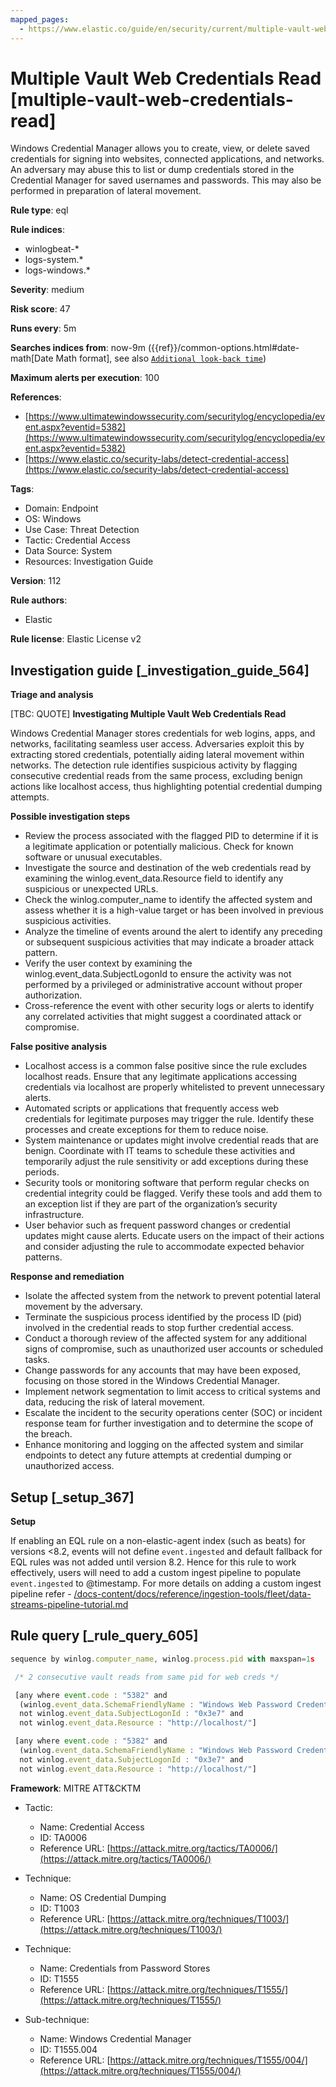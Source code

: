```yaml
---
mapped_pages:
  - https://www.elastic.co/guide/en/security/current/multiple-vault-web-credentials-read.html
---
```


# Multiple Vault Web Credentials Read [multiple-vault-web-credentials-read]

Windows Credential Manager allows you to create, view, or delete saved credentials for signing into websites, connected applications, and networks. An adversary may abuse this to list or dump credentials stored in the Credential Manager for saved usernames and passwords. This may also be performed in preparation of lateral movement.

**Rule type**: eql

**Rule indices**:

* winlogbeat-*
* logs-system.*
* logs-windows.*

**Severity**: medium

**Risk score**: 47

**Runs every**: 5m

**Searches indices from**: now-9m ({{ref}}/common-options.html#date-math[Date Math format], see also [`Additional look-back time`](docs-content://solutions/security/detect-and-alert/create-detection-rule.md#rule-schedule))

**Maximum alerts per execution**: 100

**References**:

* [https://www.ultimatewindowssecurity.com/securitylog/encyclopedia/event.aspx?eventid=5382](https://www.ultimatewindowssecurity.com/securitylog/encyclopedia/event.aspx?eventid=5382)
* [https://www.elastic.co/security-labs/detect-credential-access](https://www.elastic.co/security-labs/detect-credential-access)

**Tags**:

* Domain: Endpoint
* OS: Windows
* Use Case: Threat Detection
* Tactic: Credential Access
* Data Source: System
* Resources: Investigation Guide

**Version**: 112

**Rule authors**:

* Elastic

**Rule license**: Elastic License v2

## Investigation guide [_investigation_guide_564]

**Triage and analysis**

[TBC: QUOTE]
**Investigating Multiple Vault Web Credentials Read**

Windows Credential Manager stores credentials for web logins, apps, and networks, facilitating seamless user access. Adversaries exploit this by extracting stored credentials, potentially aiding lateral movement within networks. The detection rule identifies suspicious activity by flagging consecutive credential reads from the same process, excluding benign actions like localhost access, thus highlighting potential credential dumping attempts.

**Possible investigation steps**

* Review the process associated with the flagged PID to determine if it is a legitimate application or potentially malicious. Check for known software or unusual executables.
* Investigate the source and destination of the web credentials read by examining the winlog.event_data.Resource field to identify any suspicious or unexpected URLs.
* Check the winlog.computer_name to identify the affected system and assess whether it is a high-value target or has been involved in previous suspicious activities.
* Analyze the timeline of events around the alert to identify any preceding or subsequent suspicious activities that may indicate a broader attack pattern.
* Verify the user context by examining the winlog.event_data.SubjectLogonId to ensure the activity was not performed by a privileged or administrative account without proper authorization.
* Cross-reference the event with other security logs or alerts to identify any correlated activities that might suggest a coordinated attack or compromise.

**False positive analysis**

* Localhost access is a common false positive since the rule excludes localhost reads. Ensure that any legitimate applications accessing credentials via localhost are properly whitelisted to prevent unnecessary alerts.
* Automated scripts or applications that frequently access web credentials for legitimate purposes may trigger the rule. Identify these processes and create exceptions for them to reduce noise.
* System maintenance or updates might involve credential reads that are benign. Coordinate with IT teams to schedule these activities and temporarily adjust the rule sensitivity or add exceptions during these periods.
* Security tools or monitoring software that perform regular checks on credential integrity could be flagged. Verify these tools and add them to an exception list if they are part of the organization’s security infrastructure.
* User behavior such as frequent password changes or credential updates might cause alerts. Educate users on the impact of their actions and consider adjusting the rule to accommodate expected behavior patterns.

**Response and remediation**

* Isolate the affected system from the network to prevent potential lateral movement by the adversary.
* Terminate the suspicious process identified by the process ID (pid) involved in the credential reads to stop further credential access.
* Conduct a thorough review of the affected system for any additional signs of compromise, such as unauthorized user accounts or scheduled tasks.
* Change passwords for any accounts that may have been exposed, focusing on those stored in the Windows Credential Manager.
* Implement network segmentation to limit access to critical systems and data, reducing the risk of lateral movement.
* Escalate the incident to the security operations center (SOC) or incident response team for further investigation and to determine the scope of the breach.
* Enhance monitoring and logging on the affected system and similar endpoints to detect any future attempts at credential dumping or unauthorized access.


## Setup [_setup_367]

**Setup**

If enabling an EQL rule on a non-elastic-agent index (such as beats) for versions <8.2, events will not define `event.ingested` and default fallback for EQL rules was not added until version 8.2. Hence for this rule to work effectively, users will need to add a custom ingest pipeline to populate `event.ingested` to @timestamp. For more details on adding a custom ingest pipeline refer - [/docs-content/docs/reference/ingestion-tools/fleet/data-streams-pipeline-tutorial.md](docs-content://reference/ingestion-tools/fleet/data-streams-pipeline-tutorial.md)


## Rule query [_rule_query_605]

```js
sequence by winlog.computer_name, winlog.process.pid with maxspan=1s

 /* 2 consecutive vault reads from same pid for web creds */

 [any where event.code : "5382" and
  (winlog.event_data.SchemaFriendlyName : "Windows Web Password Credential" and winlog.event_data.Resource : "http*") and
  not winlog.event_data.SubjectLogonId : "0x3e7" and
  not winlog.event_data.Resource : "http://localhost/"]

 [any where event.code : "5382" and
  (winlog.event_data.SchemaFriendlyName : "Windows Web Password Credential" and winlog.event_data.Resource : "http*") and
  not winlog.event_data.SubjectLogonId : "0x3e7" and
  not winlog.event_data.Resource : "http://localhost/"]
```

**Framework**: MITRE ATT&CKTM

* Tactic:

    * Name: Credential Access
    * ID: TA0006
    * Reference URL: [https://attack.mitre.org/tactics/TA0006/](https://attack.mitre.org/tactics/TA0006/)

* Technique:

    * Name: OS Credential Dumping
    * ID: T1003
    * Reference URL: [https://attack.mitre.org/techniques/T1003/](https://attack.mitre.org/techniques/T1003/)

* Technique:

    * Name: Credentials from Password Stores
    * ID: T1555
    * Reference URL: [https://attack.mitre.org/techniques/T1555/](https://attack.mitre.org/techniques/T1555/)

* Sub-technique:

    * Name: Windows Credential Manager
    * ID: T1555.004
    * Reference URL: [https://attack.mitre.org/techniques/T1555/004/](https://attack.mitre.org/techniques/T1555/004/)



